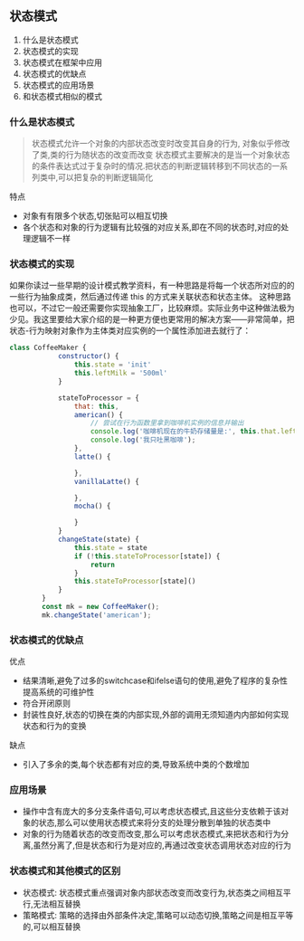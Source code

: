 ## 状态模式
1. 什么是状态模式
2. 状态模式的实现
3. 状态模式在框架中应用
4. 状态模式的优缺点
5. 状态模式的应用场景
6. 和状态模式相似的模式

### 什么是状态模式
> 状态模式允许一个对象的内部状态改变时改变其自身的行为, 对象似乎修改了类,类的行为随状态的改变而改变
状态模式主要解决的是当一个对象状态的条件表达式过于复杂时的情况.把状态的判断逻辑转移到不同状态的一系列类中,可以把复杂的判断逻辑简化

特点
- 对象有有限多个状态,切张贴可以相互切换
- 各个状态和对象的行为逻辑有比较强的对应关系,即在不同的状态时,对应的处理逻辑不一样     

### 状态模式的实现
如果你读过一些早期的设计模式教学资料，有一种思路是将每一个状态所对应的的一些行为抽象成类，然后通过传递 this 的方式来关联状态和状态主体。
这种思路也可以，不过它一般还需要你实现抽象工厂，比较麻烦。实际业务中这种做法极为少见。我这里要给大家介绍的是一种更方便也更常用的解决方案——非常简单，把状态-行为映射对象作为主体类对应实例的一个属性添加进去就行了：
```js
class CoffeeMaker {
            constructor() {
                this.state = 'init'
                this.leftMilk = '500ml'
            }

            stateToProcessor = {
                that: this,
                american() {
                    // 尝试在行为函数里拿到咖啡机实例的信息并输出
                    console.log('咖啡机现在的牛奶存储量是:', this.that.leftMilk)
                    console.log('我只吐黑咖啡');
                },
                latte() {

                },
                vanillaLatte() {

                },
                mocha() {

                }
            }
            changeState(state) {
                this.state = state
                if (!this.stateToProcessor[state]) {
                    return
                }
                this.stateToProcessor[state]()
            }
        }
        const mk = new CoffeeMaker();
        mk.changeState('american');
```

### 状态模式的优缺点
优点
- 结果清晰,避免了过多的switchcase和ifelse语句的使用,避免了程序的复杂性提高系统的可维护性
- 符合开闭原则
- 封装性良好,状态的切换在类的内部实现,外部的调用无须知道内内部如何实现状态和行为的变换

缺点
- 引入了多余的类,每个状态都有对应的类,导致系统中类的个数增加

### 应用场景
- 操作中含有庞大的多分支条件语句,可以考虑状态模式,且这些分支依赖于该对象的状态,那么可以使用状态模式来将分支的处理分散到单独的状态类中
- 对象的行为随着状态的改变而改变,那么可以考虑状态模式,来把状态和行为分离,虽然分离了,但是状态和行为是对应的,再通过改变状态调用状态对应的行为

### 状态模式和其他模式的区别
- 状态模式: 状态模式重点强调对象内部状态改变而改变行为,状态类之间相互平行,无法相互替换
- 策略模式: 策略的选择由外部条件决定,策略可以动态切换,策略之间是相互平等的,可以相互替换